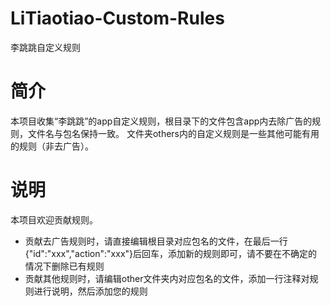 # LiTiaotiao-Custom-Rules
李跳跳自定义规则

# 简介
本项目收集“李跳跳”的app自定义规则，根目录下的文件包含app内去除广告的规则，文件名与包名保持一致。
文件夹others内的自定义规则是一些其他可能有用的规则（非去广告）。

# 说明
本项目欢迎贡献规则。
- 贡献去广告规则时，请直接编辑根目录对应包名的文件，在最后一行{"id":"xxx","action":"xxx"}后回车，添加新的规则即可，请不要在不确定的情况下删除已有规则
- 贡献其他规则时，请编辑other文件夹内对应包名的文件，添加一行注释对规则进行说明，然后添加您的规则
